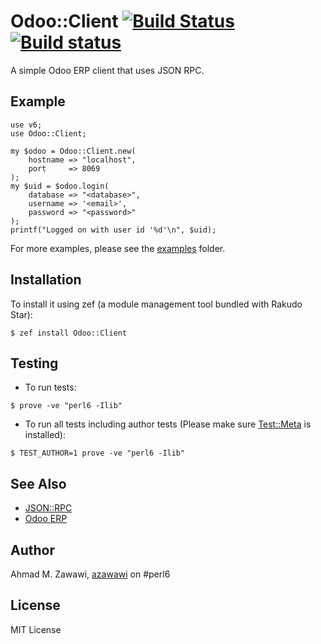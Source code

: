 # Odoo::Client [![Build Status](https://travis-ci.org/azawawi/perl6-odoo-client.svg?branch=master)](https://travis-ci.org/azawawi/perl6-odoo-client) [![Build status](https://ci.appveyor.com/api/projects/status/github/azawawi/perl6-odoo-client?svg=true)](https://ci.appveyor.com/project/azawawi/perl6-odoo-client/branch/master)

A simple Odoo ERP client that uses JSON RPC.

## Example

```Perl6
use v6;
use Odoo::Client;

my $odoo = Odoo::Client.new(
    hostname => "localhost",
    port     => 8069
);
my $uid = $odoo.login(
    database => "<database>",
    username => '<email>',
    password => "<password>"
);
printf("Logged on with user id '%d'\n", $uid);
```

For more examples, please see the [examples](examples) folder.

## Installation

To install it using zef (a module management tool bundled with Rakudo Star):

```
$ zef install Odoo::Client
```

## Testing

- To run tests:
```
$ prove -ve "perl6 -Ilib"
```

- To run all tests including author tests (Please make sure
[Test::Meta](https://github.com/jonathanstowe/Test-META) is installed):
```
$ TEST_AUTHOR=1 prove -ve "perl6 -Ilib"
```

## See Also

- [JSON::RPC](https://github.com/bbkr/jsonrpc)
- [Odoo ERP](http://odoo.com)

## Author

Ahmad M. Zawawi, [azawawi](https://github.com/azawawi/) on #perl6

## License

MIT License
